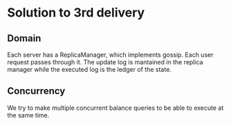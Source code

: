 # Solution to 3rd delivery

## Domain

Each server has a ReplicaManager, which implements gossip. Each user request passes through it.
The update log is mantained in the replica manager while the executed log is the ledger of the state.

## Concurrency

We try to make multiple concurrent balance queries to be able to execute at the same time.
